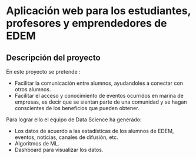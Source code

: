# Aplicación web para los estudiantes, profesores y emprendedores de EDEM

## Descripción del proyecto

En este proyecto se pretende :
- Facilitar la comunicación entre alumnos, ayudandoles a conectar con otros alumnos.
- Facilitar el acceso y conocimiento de eventos ocurridos en marina de empresas, es decir que se sientan parte de una comunidad y se hagan conscientes de los beneficios que pueden obtener.

Para lograr ello el equipo de Data Science ha generado:
- Los datos de acuerdo a las estadísticas de los alumnos de EDEM, eventos, noticias, canales de difusión, etc.
- Algoritmos de ML.
- Dashboard para visualizar los datos.